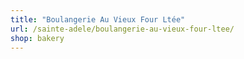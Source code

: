 ```yaml
---
title: "Boulangerie Au Vieux Four Ltée"
url: /sainte-adele/boulangerie-au-vieux-four-ltee/
shop: bakery
---
```

